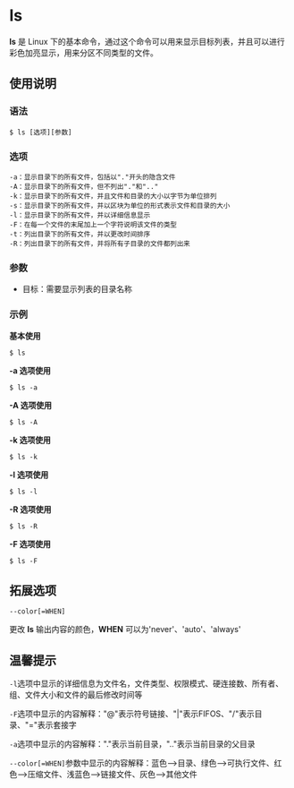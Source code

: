 # ls

**ls** 是 Linux 下的基本命令，通过这个命令可以用来显示目标列表，并且可以进行彩色加亮显示，用来分区不同类型的文件。

## 使用说明

### 语法

```
$ ls [选项][参数]
```

### 选项

```
-a：显示目录下的所有文件，包括以"."开头的隐含文件
-A：显示目录下的所有文件，但不列出"."和".."
-k：显示目录下的所有文件，并且文件和目录的大小以字节为单位排列
-s：显示目录下的所有文件，并以区块为单位的形式表示文件和目录的大小
-l：显示目录下的所有文件，并以详细信息显示
-F：在每一个文件的末尾加上一个字符说明该文件的类型
-t：列出目录下的所有文件，并以更改时间排序
-R：列出目录下的所有文件，并将所有子目录的文件都列出来
```

### 参数

* 目标：需要显示列表的目录名称

### 示例

**基本使用**

```
$ ls
```

**-a 选项使用**

```
$ ls -a
```

**-A 选项使用**

```
$ ls -A
```

**-k 选项使用**

```
$ ls -k
```

**-l 选项使用**

```
$ ls -l
```

**-R 选项使用**

```
$ ls -R
```

**-F 选项使用**

```
$ ls -F
```

## 拓展选项

```
--color[=WHEN]
```

更改 **ls** 输出内容的颜色，**WHEN** 可以为'never'、'auto'、'always'

## 温馨提示

`-l`选项中显示的详细信息为文件名，文件类型、权限模式、硬连接数、所有者、组、文件大小和文件的最后修改时间等

`-F`选项中显示的内容解释："@"表示符号链接、"|"表示FIFOS、"/"表示目录、"="表示套接字

`-a`选项中显示的内容解释："."表示当前目录，".."表示当前目录的父目录

`--color[=WHEN]`参数中显示的内容解释：蓝色-->目录、绿色-->可执行文件、红色-->压缩文件、浅蓝色-->链接文件、灰色-->其他文件